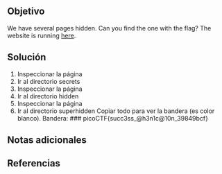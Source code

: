 ## Objetivo
We have several pages hidden. Can you find the one with the flag? The website is running [here](http://saturn.picoctf.net:65455/).
## Solución

1. Inspeccionar la página
2. Ir al directorio secrets
3. Inspeccionar la página
4. Ir al directorio hidden
5. Inspeccionar la página
6. Ir al directorio superhidden
Copiar todo para ver la bandera (es color blanco).
Bandera: ### picoCTF{succ3ss_@h3n1c@10n_39849bcf}
## Notas adicionales
## Referencias